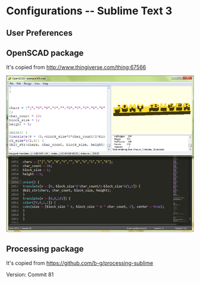 Configurations -- Sublime Text 3
================================

## User Preferences


## OpenSCAD package

It's copied from http://www.thingiverse.com/thing:67566

![openscad.sublimetext3](./openscad_sublimetext3.png)


## Processing package

It's copied from https://github.com/b-g/processing-sublime

Version: Commit 81